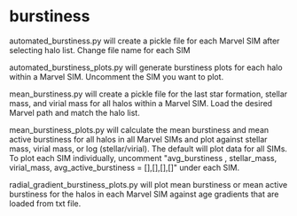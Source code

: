 # burstiness
automated_burstiness.py will create a pickle file for each Marvel SIM after selecting halo list. Change file name for each SIM

automated_burstiness_plots.py will generate burstiness plots for each halo within a Marvel SIM. Uncomment the SIM you want to plot.

mean_burstiness.py will create a pickle file for the last star formation, stellar mass, and virial mass for all halos within a Marvel SIM. 
Load the desired Marvel path and match the halo list.

mean_burstiness_plots.py will calculate the mean burstiness and mean active burstiness for all halos in all Marvel SIMs and plot against 
stellar mass, virial mass, or log (stellar/virial). The default will plot data for all SIMs. To plot each SIM individually, uncomment
"avg_burstiness , stellar_mass, virial_mass, avg_active_burstiness = [],[],[],[]" under each SIM. 

radial_gradient_burstiness_plots.py will plot mean burstiness or mean active burstiness for the halos in each Marvel SIM against age gradients that are loaded from txt file.
